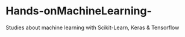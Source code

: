 # Hands-onMachineLearning-
Studies about machine learning with Scikit-Learn, Keras &amp; Tensorflow
